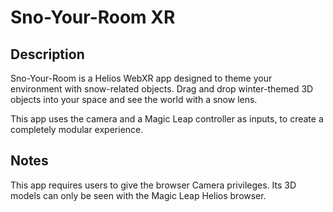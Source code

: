 # Sno-Your-Room XR

## Description
Sno-Your-Room is a Helios WebXR app designed to theme your environment with snow-related objects. Drag and drop winter-themed 3D objects into your space and see the world with a snow lens.

This app uses the camera and a Magic Leap controller as inputs, to create a completely modular experience.

## Notes
This app requires users to give the browser Camera privileges. Its 3D models can only be seen with the
Magic Leap Helios browser.
